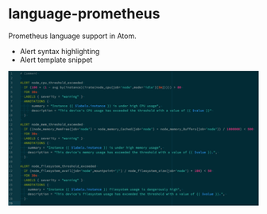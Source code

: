 # language-prometheus

Prometheus language support in Atom.

 - Alert syntax highlighting
 - Alert template snippet

![Screenshot](https://github.com/zevran/language-prometheus/raw/master/screenshot.png)
